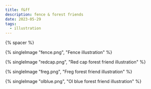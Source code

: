 ```yaml
---
title: f&ff
description: fence & forest friends
date: 2023-05-29
tags:
  - illustration
---
```

{% spacer %}

{% singleImage "fence.png", "Fence illustration" %}

{% singleImage "redcap.png", "Red cap forest friend illustration" %}

{% singleImage "freg.png", "Freg forest friend illustration" %}

{% singleImage "olblue.png", "Ol blue forest friend illustration" %}
